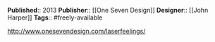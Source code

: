 **Published**:: 2013
**Publisher**:: [[One Seven Design]]
**Designer**:: [[John Harper]]
**Tags**:: #freely-available

http://www.onesevendesign.com/laserfeelings/